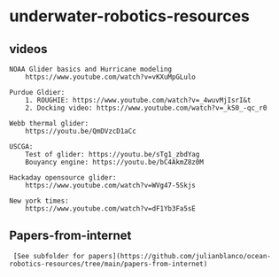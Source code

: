 # underwater-robotics-resources

## videos

	NOAA Glider basics and Hurricane modeling 
		https://www.youtube.com/watch?v=vKXuMpGLulo

	Purdue Gldier: 
		1. ROUGHIE: https://www.youtube.com/watch?v=_4wuvMjIsrI&t
		2. Docking video: https://www.youtube.com/watch?v=_kS0_-qc_r0

	Webb thermal glider:
		https://youtu.be/QmDVzcD1aCc

	USCGA:
		Test of glider: https://youtu.be/sTg1_zbdYag
		Bouyancy engine: https://youtu.be/bC4AkmZ8z0M

	Hackaday opensource glider:
		https://www.youtube.com/watch?v=WVg47-5Skjs

	New york times:
		https://www.youtube.com/watch?v=dF1Yb3Fa5sE


## Papers-from-internet
	
	 [See subfolder for papers](https://github.com/julianblanco/ocean-robotics-resources/tree/main/papers-from-internet)
